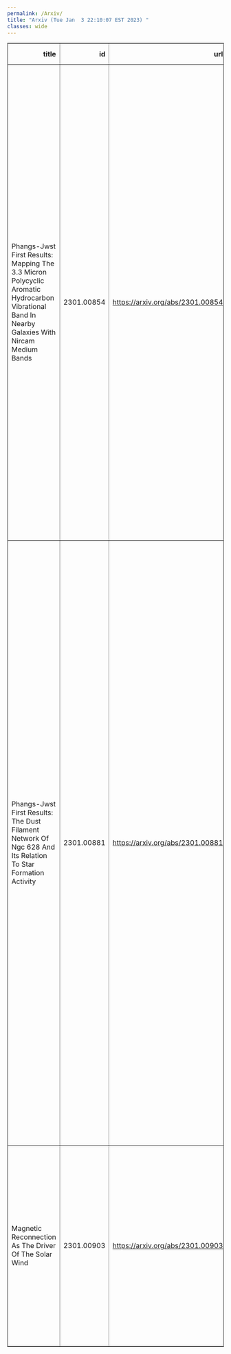```yaml
---
permalink: /Arxiv/
title: "Arxiv (Tue Jan  3 22:10:07 EST 2023) "
classes: wide
---
```

<table border="1" class="dataframe">
  <thead>
    <tr style="text-align: right;">
      <th>title</th>
      <th>id</th>
      <th>url</th>
      <th>authors</th>
      <th>Local Authors</th>
    </tr>
  </thead>
  <tbody>
    <tr>
      <td>Phangs-Jwst First Results: Mapping The 3.3 Micron Polycyclic Aromatic   Hydrocarbon Vibrational Band In Nearby Galaxies With Nircam Medium Bands</td>
      <td>2301.00854</td>
      <td><a href="https://arxiv.org/abs/2301.00854" target="_blank">https://arxiv.org/abs/2301.00854</a></td>
      <td>Karin Sandstrom, Jérémy Chastenet, Jessica Sutter, Adam K. Leroy, Oleg V. Egorov, Thomas G. Williams, Alberto D. Bolatto, Médéric Boquien, Yixian Cao, Daniel A. Dale, Janice C. Lee, Erik Rosolowsky, Eva Schinnerer, Ashley. T. Barnes, Francesco Belfiore, F. Bigiel, Mélanie Chevance, Kathryn Grasha, Brent Groves, Hamid Hassani, Annie Hughes, Ralf S. Klessen, J. M. Diederik Kruijssen, Kirsten L. Larson, Daizhong Liu, Laura A. Lopez, Sharon E. Meidt, Eric J. Murphy, Mattia C. Sormani, David A. Thilker, Elizabeth J. Watkins</td>
      <td>Adam Leroy, Laura Lopez</td>
    </tr>
    <tr>
      <td>Phangs-Jwst First Results: The Dust Filament Network Of Ngc 628 And Its   Relation To Star Formation Activity</td>
      <td>2301.00881</td>
      <td><a href="https://arxiv.org/abs/2301.00881" target="_blank">https://arxiv.org/abs/2301.00881</a></td>
      <td>David A. Thilker, Janice C. Lee, Sinan Deger, Ashley T. Barnes, Frank Bigiel, Médéric Boquien, Yixian Cao, Mélanie Chevance, Daniel A. Dale, Oleg V. Egorov, Simon C. O. Glover, Kathryn Grasha, Jonathan D. Henshaw, Ralf S. Klessen, Eric Koch, J. M. Diederik Kruijssen, Adam K. Leroy, Ryan A. Lessing, Sharon E. Meidt, Francesca Pinna, Miguel Querejeta, Erik Rosolowsky, Karin M. Sandstrom, Eva Schinnerer, Rowan J. Smith, Elizabeth J. Watkins, Thomas G. Williams, Gagandeep S. Anand, Francesco Belfiore, Guillermo A. Blanc, Rupali Chandar, Enrico Congiu, Eric Emsellem, Brent Groves, Kathryn Kreckel, Kirsten L. Larson, Daizhong Liu, Ismael Pessa, Bradley C. Whitmore</td>
      <td>Adam Leroy</td>
    </tr>
    <tr>
      <td>Magnetic Reconnection As The Driver Of The Solar Wind</td>
      <td>2301.00903</td>
      <td><a href="https://arxiv.org/abs/2301.00903" target="_blank">https://arxiv.org/abs/2301.00903</a></td>
      <td>Nour E. Raouafi, G. Stenborg, D. B. Seaton, H. Wang, J. Wang, C. E. Deforest, S. D. Bale, J. F. Drake, V. M. Uritsky, J. T. Karpen, C. R. Devore, A. C. Sterling, T. S. Horbury, L. K. Harra, S. Bourouaine, J. C. Kasper, P. Kumar, T. D. Phan, M. Velli</td>
      <td>Ji Wang</td>
    </tr>
  </tbody>
</table>